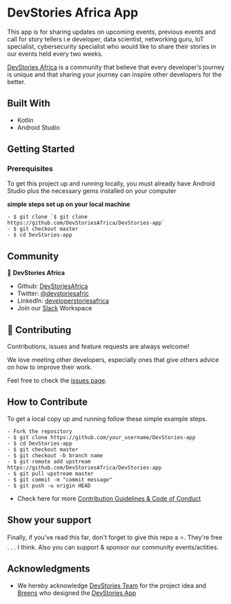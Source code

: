 <!-- ![](https://img.shields.io/badge/Microverse-blueviolet) -->

# DevStories Africa App

This app is for sharing updates on upcoming events, previous events and call for story tellers i.e developer, data scientist, networking guru, IoT specialist, cybersecurity specialist who would like to share their stories in our events held every two weeks.

[DevStories Africa](https://devstoriesafrica.com/) is a community that believe that every developer’s journey is unique and that sharing your journey can inspire other developers for the better.
<!-- ![screenshot](./app/assets/images/signup-twitter.png) -->

## Built With

- Kotlin
- Android Studio

<!-- ## Live Project -->

<!-- - [Live Demo Link](https://fierce-spire-26749.herokuapp.com/) -->

<!-- - [Video](https://www.loom.com/share/459aebb647ef46daab87de530ccd8970)

![screenshot](./app/assets/images/twitter-prof.png) -->

## Getting Started

### Prerequisites

To get this project up and running locally, you must already have Android Studio plus the necessary gems installed on your computer

**simple steps set up on your local machine**

```
- $ git clone `$ git clone https://github.com/DevStoriesAfrica/DevStories-app`
- $ git checkout master
- $ cd DevStories-app
```

<!-- ### Run Tests -->

## Community

👤 **DevStories Africa**

- Github: [DevStoriesAfrica](https://github.com/)
- Twitter: [@devstoriesafric](https://twitter.com/devstoriesafric)
- LinkedIn: [developerstoriesafrica](https://www.linkedin.com/company/developerstoriesafrica/)
- Join our [Slack](https://join.slack.com/t/devstoriesafrica/shared_invite/zt-wjw8sf9d-99zffpJhwGGu7dmHpmpDUA) Workspace
## 🤝 Contributing

Contributions, issues and feature requests are always welcome!

We love meeting other developers, especially ones that give others advice on how to improve their work.

Feel free to check the [issues page](https://github.com/DevStoriesAfrica/DevStories-app/issues).

## How to Contribute

To get a local copy up and running follow these simple example steps.

````
- Fork the repository
- $ git clone https://github.com/your_username/DevStories-app
- $ cd DevStories-app
- $ git checkout master
- $ git checkout -b branch name
- $ git remote add upstream https://github.com/DevStoriesAfrica/DevStories-app
- $ git pull upstream master
- $ git commit -m "commit message"
- $ git push -u origin HEAD
````

- Check here for more [Contribution Guidelines & Code of Conduct](https://github.com/DevStoriesAfrica/DevStories-app/blob/master/CONTRIBUTING.md)

## Show your support

Finally, if you've read this far, don't forget to give this repo a ⭐️. They're free . . . I think. Also you can support & sponsor our community events/actities.

## Acknowledgments

- We hereby acknowledge [DevStories Team](https://devstoriesafrica.com/) for the project idea and [Breens](https://twitter.com/BreensR) who designed the [DevStories App](https://www.figma.com/file/pTMEu96evnfbJuU1kq6x7S/DevStories?node-id=0%3A1)

<!-- ## 📝 License -->